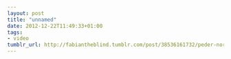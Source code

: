 ```yaml
---
layout: post
title: "unnamed"
date: 2012-12-22T11:49:33+01:00
tags:
- video
tumblr_url: http://fabiantheblind.tumblr.com/post/38536161732/peder-norrby-saz-trailer-for-the-short-film
---
```

